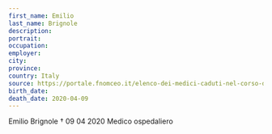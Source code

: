 ```yaml
---
first_name: Emilio
last_name: Brignole
description: 
portrait: 
occupation: 
employer: 
city: 
province: 
country: Italy
source: https://portale.fnomceo.it/elenco-dei-medici-caduti-nel-corso-dellepidemia-di-covid-19/
birth_date: 
death_date: 2020-04-09
---
```


Emilio Brignole † 09 04 2020
Medico ospedaliero
